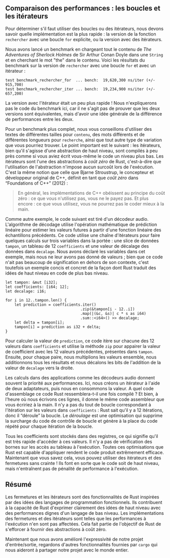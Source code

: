 <!--
## Comparing Performance: Loops vs. Iterators
-->

## Comparaison des performances : les boucles et les itérateurs

<!--
To determine whether to use loops or iterators, you need to know which
implementation is faster: the version of the `search` function with an explicit
`for` loop or the version with iterators.
-->

Pour déterminer s'il faut utiliser des boucles ou des itérateurs, nous devons
savoir quelle implémentation est la plus rapide : la version de la fonction
`rechercher` avec une boucle `for` explicite, ou la version avec des
itérateurs.

<!--
We ran a benchmark by loading the entire contents of *The Adventures of
Sherlock Holmes* by Sir Arthur Conan Doyle into a `String` and looking for the
word *the* in the contents. Here are the results of the benchmark on the
version of `search` using the `for` loop and the version using iterators:
-->

Nous avons lancé un benchmark en chargeant tout le contenu de *The Adventures
of Sherlock Holmes* de Sir Arthur Conan Doyle dans une `String` et en cherchant
le mot "the" dans le contenu. Voici les résultats du benchmark sur la version
de `rechercher` avec une boucle `for` et avec un itérateur :

<!--
```text
test bench_search_for  ... bench:  19,620,300 ns/iter (+/- 915,700)
test bench_search_iter ... bench:  19,234,900 ns/iter (+/- 657,200)
```
-->

```text
test benchmark_rechercher_for  ... bench:  19,620,300 ns/iter (+/- 915,700)
test benchmark_rechercher_iter ... bench:  19,234,900 ns/iter (+/- 657,200)
```

<!--
The iterator version was slightly faster! We won’t explain the benchmark code
here, because the point is not to prove that the two versions are equivalent
but to get a general sense of how these two implementations compare
performance-wise.
-->

La version avec l'itérateur était un peu plus rapide ! Nous n'expliquerons pas
le code du benchmark ici, car il ne s'agit pas de prouver que les deux versions
sont équivalentes, mais d'avoir une idée générale de la différence de
performances entre les deux.

<!--
For a more comprehensive benchmark, you should check using various texts of
various sizes as the `contents`, different words and words of different lengths
as the `query`, and all kinds of other variations. The point is this:
iterators, although a high-level abstraction, get compiled down to roughly the
same code as if you’d written the lower-level code yourself. Iterators are one
of Rust’s *zero-cost abstractions*, by which we mean using the abstraction
imposes no additional runtime overhead. This is analogous to how Bjarne
Stroustrup, the original designer and implementor of C++, defines
*zero-overhead* in “Foundations of C++” (2012):
-->

Pour un benchmark plus complet, nous vous conseillons d'utiliser des textes de
différentes tailles pour `contenu`, des mots différents et de différentes
longueurs pour `recherche`, ainsi que tout autre type de variation que vous
pourriez trouver. Le point important est le suivant : les itérateurs, bien qu'il
s'agisse d'une abstraction de haut niveau, sont compilés à peu près comme si
vous aviez écrit vous-même le code un niveau plus bas. Les itérateurs sont l'une
des abstractions à *coût zéro* de Rust, c'est-à-dire que l'utilisation de
l'abstraction n'impose aucun surcoût lors de l'exécution. C'est la même notion
que celle que Bjarne Stroustrup, le concepteur et développeur original de C++,
définit en tant que *coût zéro* dans “Foundations of C++” (2012) :

<!--
> In general, C++ implementations obey the zero-overhead principle: What you
> don’t use, you don’t pay for. And further: What you do use, you couldn’t hand
> code any better.
-->

> En général, les implémentations de C++ obéissent au principe du coût zéro :
> ce que vous n'utilisez pas, vous ne le payez pas. Et plus encore : ce que
> vous utilisez, vous ne pourrez pas le coder mieux à la main.

<!--
As another example, the following code is taken from an audio decoder. The
decoding algorithm uses the linear prediction mathematical operation to
estimate future values based on a linear function of the previous samples. This
code uses an iterator chain to do some math on three variables in scope: a
`buffer` slice of data, an array of 12 `coefficients`, and an amount by which
to shift data in `qlp_shift`. We’ve declared the variables within this example
but not given them any values; although this code doesn’t have much meaning
outside of its context, it’s still a concise, real-world example of how Rust
translates high-level ideas to low-level code.
-->

Comme autre exemple, le code suivant est tiré d'un décodeur audio. L'algorithme
de décodage utilise l'opération mathématique de prédiction linéaire pour
estimer les valeurs futures à partir d'une fonction linéaire des échantillons
précédents. Ce code utilise une chaîne d'itérateurs pour faire quelques calculs
sur trois variables dans la portée : une slice de données `tampon`, un tableau
de 12 `coefficients` et une valeur de décalage des données dans `decalage`.
Nous avons déclaré les variables dans cet exemple, mais nous ne leur avons pas
donné de valeurs ; bien que ce code n'ait pas beaucoup de signification en
dehors de son contexte, c'est toutefois un exemple concis et concret de la façon
dont Rust traduit des idées de haut niveau en code de plus bas niveau.

<!--
```rust,ignore
let buffer: &mut [i32];
let coefficients: [i64; 12];
let qlp_shift: i16;

for i in 12..buffer.len() {
    let prediction = coefficients.iter()
                                 .zip(&buffer[i - 12..i])
                                 .map(|(&c, &s)| c * s as i64)
                                 .sum::<i64>() >> qlp_shift;
    let delta = buffer[i];
    buffer[i] = prediction as i32 + delta;
}
```
-->

```rust,ignore
let tampon: &mut [i32];
let coefficients: [i64; 12];
let decalage: i16;

for i in 12..tampon.len() {
    let prediction = coefficients.iter()
                                 .zip(&tampon[i - 12..i])
                                 .map(|(&c, &s)| c * s as i64)
                                 .sum::<i64>() >> decalage;
    let delta = tampon[i];
    tampon[i] = prediction as i32 + delta;
}
```

<!--
To calculate the value of `prediction`, this code iterates through each of the
12 values in `coefficients` and uses the `zip` method to pair the coefficient
values with the previous 12 values in `buffer`. Then, for each pair, we
multiply the values together, sum all the results, and shift the bits in the
sum `qlp_shift` bits to the right.
-->

Pour calculer la valeur de `prediction`, ce code itère sur chacune des 12
valeurs dans `coefficients` et utilise la méthode `zip` pour appairer la
valeur de coefficient avec les 12 valeurs précédentes, présentes dans `tampon`.
Ensuite, pour chaque paire, nous multiplions les valeurs ensemble, nous
additionnons tous les résultats et nous décalons les bits de l'addition de la
valeur de `decalage` vers la droite.

<!--
Calculations in applications like audio decoders often prioritize performance
most highly. Here, we’re creating an iterator, using two adaptors, and then
consuming the value. What assembly code would this Rust code compile to? Well,
as of this writing, it compiles down to the same assembly you’d write by hand.
There’s no loop at all corresponding to the iteration over the values in
`coefficients`: Rust knows that there are 12 iterations, so it “unrolls” the
loop. *Unrolling* is an optimization that removes the overhead of the loop
controlling code and instead generates repetitive code for each iteration of
the loop.
-->

Les calculs dans des applications comme les décodeurs audio donnent souvent la
priorité aux performances. Ici, nous créons un itérateur à l'aide de deux
adaptateurs, puis nous en consommons la valeur. A quel code d'assemblage
ce code Rust ressemblera-t-il une fois compilé ? Et bien, à l'heure
où nous écrivons ces lignes, il donne le même code assembleur que vous
écririez à la main. Il n'y a pas du tout de boucle correspondant à l'itération
sur les valeurs dans `coefficients` : Rust sait qu'il y a 12 itérations, donc il
“déroule” la boucle. Le *déroulage* est une optimisation qui supprime la
surcharge du code de contrôle de boucle et génère à la place du code répété pour
chaque itération de la boucle.

<!--
All of the coefficients get stored in registers, which means accessing the
values is very fast. There are no bounds checks on the array access at runtime.
All these optimizations that Rust is able to apply make the resulting code
extremely efficient. Now that you know this, you can use iterators and closures
without fear! They make code seem like it’s higher level but don’t impose a
runtime performance penalty for doing so.
-->

Tous les coefficients sont stockés dans des registres, ce qui signifie qu'il
est très rapide d'accéder à ces valeurs. Il n'y a pas de vérification des bornes
sur les accès au tableau à l'exécution. Toutes ces optimisations que Rust est
capable d'appliquer rendent le code produit extrêmement efficace. Maintenant
que vous savez cela, vous pouvez utiliser des itérateurs et des fermetures
sans crainte ! Ils font en sorte que le code soit de haut niveau, mais n'entraînent
pas de pénalité de performance à l'exécution.

<!--
## Summary
-->

## Résumé

<!--
Closures and iterators are Rust features inspired by functional programming
language ideas. They contribute to Rust’s capability to clearly express
high-level ideas at low-level performance. The implementations of closures and
iterators are such that runtime performance is not affected. This is part of
Rust’s goal to strive to provide zero-cost abstractions.
-->

Les fermetures et les itérateurs sont des fonctionnalités de Rust inspirées par
des idées des langages de programmation fonctionnels. Ils contribuent à la
capacité de Rust d'exprimer clairement des idées de haut niveau avec des
performances dignes d'un langage de bas niveau. Les implémentations des
fermetures et des itérateurs sont telles que les performances à l'exécution n'en
sont pas affectées. Cela fait partie de l'objectif de Rust de s'efforcer à
fournir des abstractions à coût zéro.

<!--
Now that we’ve improved the expressiveness of our I/O project, let’s look at
some more features of `cargo` that will help us share the project with the
world.
-->

Maintenant que nous avons amélioré l'expressivité de notre projet
d'entrée/sortie, regardons d'autres fonctionnalités fournies par `cargo` qui
nous aideront à partager notre projet avec le monde entier.
